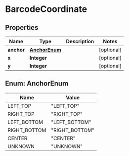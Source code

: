 
# BarcodeCoordinate

## Properties
Name | Type | Description | Notes
------------ | ------------- | ------------- | -------------
**anchor** | [**AnchorEnum**](#AnchorEnum) |  |  [optional]
**x** | **Integer** |  |  [optional]
**y** | **Integer** |  |  [optional]


<a name="AnchorEnum"></a>
## Enum: AnchorEnum
Name | Value
---- | -----
LEFT_TOP | &quot;LEFT_TOP&quot;
RIGHT_TOP | &quot;RIGHT_TOP&quot;
LEFT_BOTTOM | &quot;LEFT_BOTTOM&quot;
RIGHT_BOTTOM | &quot;RIGHT_BOTTOM&quot;
CENTER | &quot;CENTER&quot;
UNKNOWN | &quot;UNKNOWN&quot;



